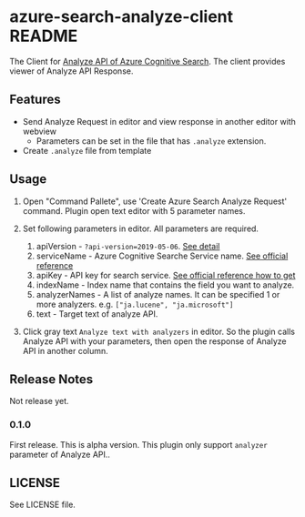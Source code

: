 # azure-search-analyze-client README

The Client for [Analyze API of Azure Cognitive Search](https://docs.microsoft.com/en-us/rest/api/searchservice/test-analyzer).
The client provides viewer of Analyze API Response.

## Features

* Send Analyze Request in editor and view response in another editor with webview
  * Parameters can be set in the file that has `.analyze` extension.
* Create `.analyze` file from template

## Usage

1. Open "Command Pallete", use 'Create Azure Search Analyze Request' command. Plugin open text editor with 5 parameter names.
2. Set following parameters in editor. All parameters are required.
   1. apiVersion - `?api-version=2019-05-06`. [See detail](https://docs.microsoft.com/en-us/rest/api/searchservice/search-service-api-versions)
   2. serviceName - Azure Cognitive Searche Service name. [See official reference](https://docs.microsoft.com/en-us/azure/search/search-create-service-portal#name-the-service)
   3. apiKey - API key for search service. [See official reference how to get](https://docs.microsoft.com/en-us/azure/search/search-create-service-portal#get-a-key-and-url-endpoint)
   4. indexName - Index name that contains the field you want to analyze.
   5. analyzerNames - A list of analyze names. It can be specified 1 or more analyzers. e.g. `["ja.lucene", "ja.microsoft"]`
   6. text - Target text of analyze API.

3. Click gray text `Analyze text with analyzers` in editor. So the plugin calls Analyze API with your parameters, then open the response of Analyze API in another column.

## Release Notes

Not release yet.

### 0.1.0

First release. This is alpha version.
This plugin only support `analyzer` parameter of Analyze API..



## LICENSE

See LICENSE file.